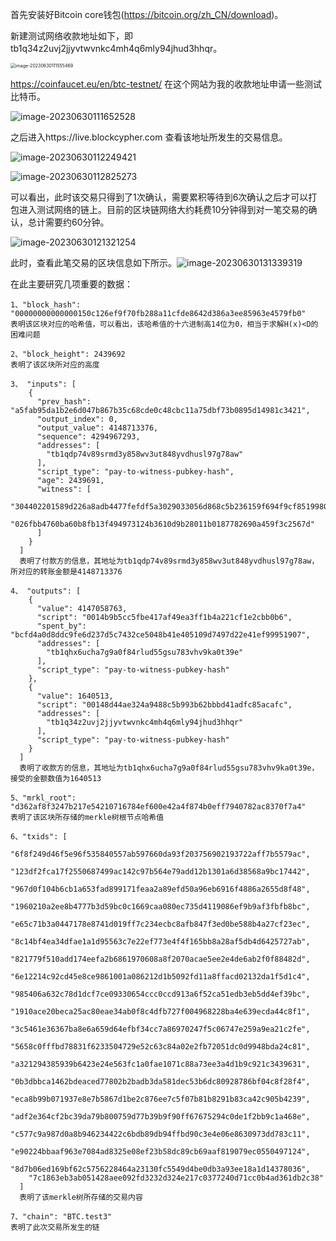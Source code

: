 首先安装好Bitcoin core钱包(https://bitcoin.org/zh_CN/download)。

新建测试网络收款地址如下，即tb1q34z2uvj2jjyvtwvnkc4mh4q6mly94jhud3hhqr。

<img src="C:\Users\Lenovo\AppData\Roaming\Typora\typora-user-images\image-20230630111555469.png" alt="image-20230630111555469" style="zoom:50%;" />

https://coinfaucet.eu/en/btc-testnet/ 在这个网站为我的收款地址申请一些测试比特币。

![image-20230630111652528](C:\Users\Lenovo\AppData\Roaming\Typora\typora-user-images\image-20230630111652528.png)

之后进入https://live.blockcypher.com 查看该地址所发生的交易信息。

![image-20230630112249421](C:\Users\Lenovo\AppData\Roaming\Typora\typora-user-images\image-20230630112249421.png)

![image-20230630112825273](C:\Users\Lenovo\AppData\Roaming\Typora\typora-user-images\image-20230630112825273.png)

可以看出，此时该交易只得到了1次确认，需要累积等待到6次确认之后才可以打包进入测试网络的链上。目前的区块链网络大约耗费10分钟得到对一笔交易的确认，总计需要约60分钟。

![image-20230630121321254](C:\Users\Lenovo\AppData\Roaming\Typora\typora-user-images\image-20230630121321254.png)

此时，查看此笔交易的区块信息如下所示。![image-20230630131339319](C:\Users\Lenovo\AppData\Roaming\Typora\typora-user-images\image-20230630131339319.png)



在此主要研究几项重要的数据：

```
1、"block_hash": "00000000000000150c126ef9f70fb288a11cfde8642d386a3ee85963e4579fb0"
表明该区块对应的哈希值，可以看出，该哈希值的十六进制高14位为0，相当于求解H(x)<D的困难问题
```

```
2、"block_height": 2439692
表明了该区块所对应的高度
```

```
3、 "inputs": [
    {
      "prev_hash": "a5fab95da1b2e6d047b867b35c68cde0c48cbc11a75dbf73b0895d14981c3421",
      "output_index": 0,
      "output_value": 4148713376,
      "sequence": 4294967293,
      "addresses": [
        "tb1qdp74v89srmd3y858wv3ut848yvdhusl97g78aw"
      ],
      "script_type": "pay-to-witness-pubkey-hash",
      "age": 2439691,
      "witness": [
        "304402201589d226a8adb4477fefdf5a3029033056d868c5b236159f694f9cf8519980f20220413d2d9dbd380e9b6d5be4fc0d958e131b1f55d0afc875fc5bc47cf454d3d1c001",
        "026fbb4760ba60b8fb13f494973124b3610d9b28011b0187782690a459f3c2567d"
      ]
    }
  ]
  表明了付款方的信息，其地址为tb1qdp74v89srmd3y858wv3ut848yvdhusl97g78aw，所对应的转账金额是4148713376
```

```
4、 "outputs": [
    {
      "value": 4147058763,
      "script": "0014b9b5cc5fbe417af49ea3ff1b4a221cf1e2cbb0b6",
      "spent_by": "bcfd4a0d8ddc9fe6d237d5c7432ce5048b41e405109d7497d22e41ef99951907",
      "addresses": [
        "tb1qhx6ucha7g9a0f84rlud55gsu783vhv9ka0t39e"
      ],
      "script_type": "pay-to-witness-pubkey-hash"
    },
    {
      "value": 1640513,
      "script": "00148d44ae324a9488c5b993b62bbbd41adfc85acafc",
      "addresses": [
        "tb1q34z2uvj2jjyvtwvnkc4mh4q6mly94jhud3hhqr"
      ],
      "script_type": "pay-to-witness-pubkey-hash"
    }
  ]
  表明了收款方的信息，其地址为tb1qhx6ucha7g9a0f84rlud55gsu783vhv9ka0t39e，接受的金额数值为1640513
```

```
5、"mrkl_root": "d362af8f3247b217e54210716784ef600e42a4f874b0eff7940782ac8370f7a4"
表明了该区块所存储的merkle树根节点哈希值
```

```
6、"txids": [
    "6f8f249d46f5e96f535840557ab597660da93f203756902193722aff7b5579ac",
    "123df2fca17f2550687499ac142c97b564e79add12b1301a6d38568a9bc17442",
    "967d0f104b6cb1a653fad899171feaa2a89efd50a96eb6916f4886a2655d8f48",
    "1960210a2ee8b4777b3d59bc0c1669caa080ec735d4119086ef9b9af3fbfb8bc",
    "e65c71b3a0447178e8741d019ff7c234ecbc8afb847f3ed0be588b4a27cf23ec",
    "8c14bf4ea34dfae1a1d95563c7e22ef773e4f4f165bb8a28af5db4d6425727ab",
    "821779f510add174eefa2b6861970608a8f2070acae5ee2e4de6ab2f0f88482d",
    "6e12214c92cd45e8ce9861001a086212d1b5092fd11a8ffacd02132da1f5d1c4",
    "985406a632c78d1dcf7ce09330654ccc0ccd913a6f52ca51edb3eb5dd4ef39bc",
    "1910ace20beca25ac80eae34ab0f8c4dfb727f004968228ba4e639ecda44c8f1",
    "3c5461e36367ba8e6a659d64efbf34cc7a86970247f5c06747e259a9ea21c2fe",
    "5658c0fffbd78831f6233504729e52c63c84a02e2fb72051dc0d9948bda24c81",
    "a321294385939b6423e24e563fc1a0fae1071c88a73ee3a4d1b9c921c3439631",
    "0b3dbbca1462bdeaced77802b2badb3da581dec53b6dc80928786bf04c8f28f4",
    "eca8b99b071937e8e7b5867d1be2c876ee7c5f07b81b8291b83ca42c905b4239",
    "adf2e364cf2bc39da79b800759d77b39b9f90ff67675294c0de1f2bb9c1a468e",
    "c577c9a987d0a8b946234422c6bdb89db94ffbd90c3e4e06e8630973dd783c11",
    "e90224bbaaf963e7084ad8325e08ef23b58dc89cb69aaf819079ec0550497124",
    "8d7b06ed169bf62c5756228464a23130fc5549d4be0db3a93ee18a1d14378036",
    "7c1863eb3ab051428aee092fd3232d324e217c0377240d71cc0b4ad361db2c38"
  ]
  表明了该merkle树所存储的交易内容
```

```
7、"chain": "BTC.test3"
表明了此次交易所发生的链
```